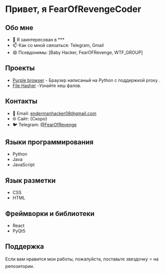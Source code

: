 # Привет, я FearOfRevengeCoder

## Обо мне

- 👀 Я заинтересован в ***
- 📫 Как со мной связаться: Telegram, Gmail
- 😄 Псевдонимы: [Baby Hacker, FearOFRevenge, WTF_GROUP]

## Проекты

- [Purple browser](https://github.com/FearOfRevengeCoder/Purple-browser) - Браузер написаный на Python с поддержкой proxy .
- [File Hasher](https://github.com/FearOfRevengeCoder/file_hasher/tree/hash) -Узнайте хеш фалов.

## Контакты

- 📧 Email: endermanhacker08@gmail.com
- 🌐 Сайт: {Скоро}
- 🐦 Telegram: [@FearOfRevenge](https://t.me/FearOfRevenge)

## Языки программирования
- Python
- Java
- JavaScript

## Язык разметки

- CSS
- HTML


## Фреймворки и библиотеки

- React
- PyQt5

## Поддержка

Если вам нравится мои работы, пожалуйста, поставьте звездочку ⭐ на репозитории.
